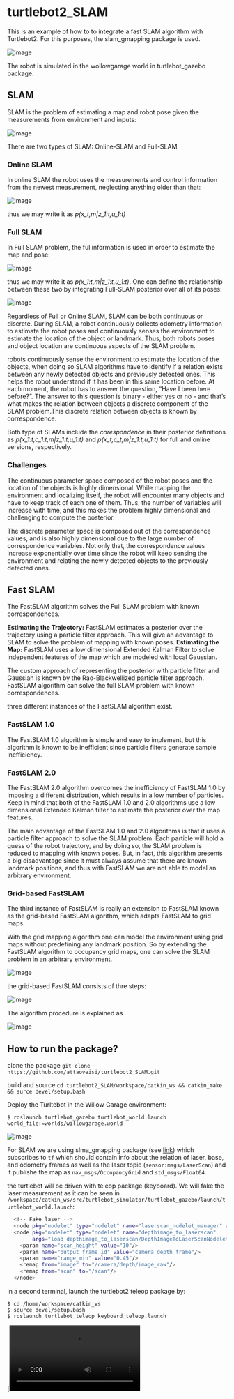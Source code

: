# turtlebot2_SLAM
This is an example of how to to integrate a fast SLAM algorithm with Turtlebot2. For this purposes, the slam_gmapping package is used.

![image](https://user-images.githubusercontent.com/17289954/103134730-8a669100-46b3-11eb-8ac3-8faf40f6c147.png)

The robot is simulated in the wollowgarage world in turtlebot_gazebo package.

## SLAM

SLAM is the problem of estimating a map and robot pose given the measurements from environment and inputs:

![image](https://user-images.githubusercontent.com/17289954/103096067-01901c80-4603-11eb-871d-ad83134d9b4e.png)

There are two types of SLAM: Online-SLAM and Full-SLAM

### Online SLAM

In online SLAM the robot uses the measurements and control information from the newest measurement, neglecting anything older than that:

![image](https://user-images.githubusercontent.com/17289954/103096136-40be6d80-4603-11eb-92d6-bcb10ab4ffc5.png)

thus we may write it as *p(x_t,m|z_1:t,u_1:t)*

### Full SLAM

In Full SLAM problem, the ful information is used in order to estimate the map and pose:


![image](https://user-images.githubusercontent.com/17289954/103096257-a14daa80-4603-11eb-961e-0856dfabde00.png)

thus we may write it as *p(x_1:t,m|z_1:t,u_1:t)*. One can define the relationship between these two by integrating Full-SLAM posterior over all of its poses:

![image](https://user-images.githubusercontent.com/17289954/103096366-fab5d980-4603-11eb-9d37-c59713369be5.png)

Regardless of Full or Online SLAM, SLAM can be both continuous or discrete. During SLAM, a robot continuously collects odometry information to estimate the robot poses and continuously senses the environment to estimate the location of the object or landmark. Thus, both robots poses and object location are continuous aspects of the SLAM problem.


robots continuously sense the environment to estimate the location of the objects, when doing so SLAM algorithms have to identify if a relation exists between any newly detected objects and previously detected ones. This helps the robot understand if it has been in this same location before. At each moment, the robot has to answer the question, “Have I been here before?”. The answer to this question is binary - either yes or no - and that’s what makes the relation between objects a discrete component of the SLAM problem.This discrete relation between objects is known by correspondence. 


Both type of SLAMs include the *corespondence* in their posterior definitions as *p(x_1:t,c_1:t,m|z_1:t,u_1:t)* and  *p(x_t,c_t,m|z_1:t,u_1:t)* for full and online versions, respectively.

### Challenges

The continuous parameter space composed of the robot poses and the location of the objects is highly dimensional. While mapping the environment and localizing itself, the robot will encounter many objects and have to keep track of each one of them. Thus, the number of variables will increase with time, and this makes the problem highly dimensional and challenging to compute the posterior. 

The discrete parameter space is composed out of the correspondence values, and is also highly dimensional due to the large number of correspondence variables. Not only that, the correspondence values increase exponentially over time since the robot will keep sensing the environment and relating the newly detected objects to the previously detected ones.


## Fast SLAM

The FastSLAM algorithm solves the Full SLAM problem with known correspondences.

**Estimating the Trajectory:** FastSLAM estimates a posterior over the trajectory using a particle filter approach. This will give an advantage to SLAM to solve the problem of mapping with known poses.
**Estimating the Map:** FastSLAM uses a low dimensional Extended Kalman Filter to solve independent features of the map which are modeled with local Gaussian.

The custom approach of representing the posterior with particle filter and Gaussian is known by the Rao-Blackwellized particle filter approach. FastSLAM algorithm can solve the full SLAM problem with known correspondences. 

three different instances of the FastSLAM algorithm exist.

### FastSLAM 1.0

The FastSLAM 1.0 algorithm is simple and easy to implement, but this algorithm is known to be inefficient since particle filters generate sample inefficiency.

### FastSLAM 2.0

The FastSLAM 2.0 algorithm overcomes the inefficiency of FastSLAM 1.0 by imposing a different distribution, which results in a low number of particles. Keep in mind that both of the FastSLAM 1.0 and 2.0 algorithms use a low dimensional Extended Kalman filter to estimate the posterior over the map features.


The main advantage of the FastSLAM 1.0 and 2.0 algorithms is that it uses a particle filter approach to solve the SLAM problem. Each particle will hold a guess of the robot trajectory, and by doing so, the SLAM problem is reduced to mapping with known poses. But, in fact, this algorithm presents a big disadvantage since it must always assume that there are known landmark positions, and thus with FastSLAM we are not able to model an arbitrary environment.

### Grid-based FastSLAM


The third instance of FastSLAM is really an extension to FastSLAM known as the grid-based FastSLAM algorithm, which adapts FastSLAM to grid maps. 

With the grid mapping algorithm one can model the environment using grid maps without predefining any landmark position. So by extending the FastSLAM algorithm to occupancy grid maps, one can solve the SLAM problem in an arbitrary environment. 


![image](https://user-images.githubusercontent.com/17289954/103097095-6d27b900-4606-11eb-900b-a966e921b1f1.png)

the grid-based FastSLAM consists of thre steps:

![image](https://user-images.githubusercontent.com/17289954/103132599-8df31b80-46a5-11eb-96dc-cbcdc5d5bb7f.png)

The algorithm procedure is explained as

![image](https://user-images.githubusercontent.com/17289954/103132644-e0ccd300-46a5-11eb-815e-c3c65b3ebc4e.png)

## How to run the package?

clone the package `git clone https://github.com/attaoveisi/turtlebot2_SLAM.git`

build and source `cd turtlebot2_SLAM/workspace/catkin_ws && catkin_make && surce devel/setup.bash`

Deploy the Turltebot in the Willow Garage environment:

`$ roslaunch turtlebot_gazebo turtlebot_world.launch world_file:=worlds/willowgarage.world`

![image](https://user-images.githubusercontent.com/17289954/103141614-0a621a80-46f7-11eb-9906-3bdde1cf5522.png)

For SLAM we are using slma_gmapping package (see [link](http://wiki.ros.org/slam_gmapping)) which subscribes to `tf` which should contain info about the relation of laser, base, and odometry frames as well as the laser topic (`sensor:msgs/LaserScan`) and it publishe the map as `nav_msgs/OccupancyGrid` and `std_msgs/Float64`.

the turtlebot will be driven with teleop package (keyboard). We will fake the laser measurement as it can be seen in `/workspace/catkin_ws/src/turtlebot_simulator/turtlebot_gazebo/launch/turtlebot_world.launch`:

```sh
  <!-- Fake laser -->
  <node pkg="nodelet" type="nodelet" name="laserscan_nodelet_manager" args="manager"/>
  <node pkg="nodelet" type="nodelet" name="depthimage_to_laserscan"
        args="load depthimage_to_laserscan/DepthImageToLaserScanNodelet laserscan_nodelet_manager">
    <param name="scan_height" value="10"/>
    <param name="output_frame_id" value="camera_depth_frame"/>
    <param name="range_min" value="0.45"/>
    <remap from="image" to="/camera/depth/image_raw"/>
    <remap from="scan" to="/scan"/>
  </node>
```

in a second terminal, launch the turtlebot2 teleop package by: 

```
$ cd /home/workspace/catkin_ws
$ source devel/setup.bash
$ roslaunch turtlebot_teleop keyboard_teleop.launch
```

[![Watch the video](https://user-images.githubusercontent.com/17289954/103141653-996f3280-46f7-11eb-94c7-8d55b4e3057d.mp4)









